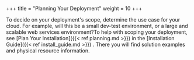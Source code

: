 +++
title = "Planning Your Deployment"
weight = 10
+++

To decide on your deployment's scope, determine the use case for your cloud. For example, will this be a small dev-test environment, or a large and scalable web services environment?To help with scoping your deployment, see [Plan Your Installation]({{< ref planning.md >}}) in the [Installation Guide]({{< ref install_guide.md >}}) . There you will find solution examples and physical resource information. 

